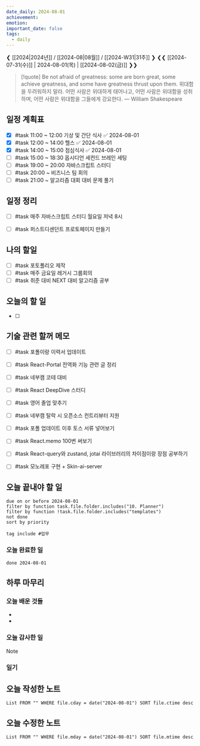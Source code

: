 ```yaml
---
date_daily: 2024-08-01
achievement: 
emotion: 
important_date: false
tags:
  - daily
---
```

❮ [[2024|2024년]] / [[2024-08|08월]] / [[2024-W31|31주]] ❯
❮❮ [[2024-07-31(수)]] | 2024-08-01(목) | [[2024-08-02(금)]] ❯❯

> [!quote] Be not afraid of greatness: some are born great, some achieve greatness, and some have greatness thrust upon them.
> 위대함을 두려워하지 말라. 어떤 사람은 위대하게 태어나고, 어떤 사람은 위대함을 성취하며, 어떤 사람은 위대함을 그들에게 강요한다.
> — William Shakespeare

## 일정 계획표


- [x] #task 11:00 ~ 12:00 기상 및 간단 식사 ✅ 2024-08-01
- [x] #task 12:00 ~ 14:00 헬스 ✅ 2024-08-01
- [x] #task 14:00 ~ 15:00 점심식사 ✅ 2024-08-01
- [ ] #task 15:00 ~ 18:30 옵시디언 세컨드 브레인 세팅
- [ ] #task 19:00 ~ 20:00 자바스크립트 스터디
- [ ] #task 20:00 ~ 비즈니스 팀 회의
- [ ] #task 21:00 ~ 알고리즘 대회 대비 문제 풀기

## 일정 정리
- [ ] #task 매주 자바스크립트 스터디 월요일 저녁 8시
- [ ] #task 퍼스트디센던트 프로토페이지 만들기


 ## 나의 할일

- [ ] #task 포토폴리오 제작
- [ ] #task 매주 금요일 레거시 그룹회의
- [ ] #task 취준 대비 NEXT 대비 알고리즘 공부

## 오늘의 할 일
- [ ] 

## 기술 관련 할꺼 메모

- [ ] #task 포폴이랑 이력서 업데이트
- [ ] #task React-Portal 전역화 기능 관련 글 정리
- [ ] #task 네부캠 코테 대비
- [ ] #task React DeepDive 스터디
- [ ] #task 영어 졸업 맞추기
- [ ] #task 네부캠 탈락 시 오픈소스 컨트리뷰터 지원
- [ ] #task 포폴 업데이트 이후 토스 서류 넣어보기
- [ ] #task React.memo 100번 써보기
- [ ] #task React-query와 zustand, jotai 라이브러리의 차이점이랑 장점 공부하기
- [ ] #task 모노레포 구현 + Skin-ai-server


## 오늘 끝내야 할 일
```tasks
due on or before 2024-08-01
filter by function task.file.folder.includes("10. Planner")
filter by function !task.file.folder.includes("templates")
not done
sort by priority
```
```tasks
tag include #업무 
```


### 오늘 완료한 일
```tasks
done 2024-08-01
```

## 하루 마무리
### 오늘 배운 것들
- 
- 
### 오늘 감사한 일
>[!note]
>
### 일기

## 오늘 작성한 노트
```dataview
List FROM "" WHERE file.cday = date("2024-08-01") SORT file.ctime desc

```

## 오늘 수정한 노트
```dataview
List FROM "" WHERE file.mday = date("2024-08-01") SORT file.mtime desc


```